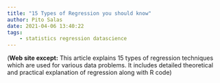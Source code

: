 ```yaml
---
title: "15 Types of Regression you should know"
author: Pito Salas
date: 2021-04-06 13:40:22
tags:
    - statistics regression datascience
---
```


(**Web site except:** This article explains 15 types of regression techniques which are used for various data problems. It includes detailed theoretical and practical explanation of regression along with R code) 

